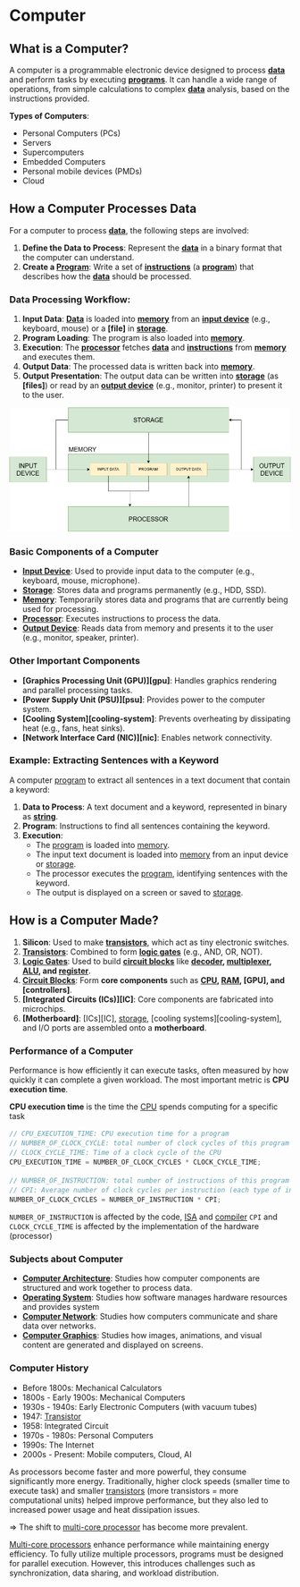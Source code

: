 # Computer

## What is a Computer?
A computer is a programmable electronic device designed to process **[data]** and perform tasks by executing **[programs][program]**.
It can handle a wide range of operations, from simple calculations to complex **[data]** analysis, based on the instructions provided.

**Types of Computers**:
- Personal Computers (PCs)
- Servers
- Supercomputers
- Embedded Computers
- Personal mobile devices (PMDs)
- Cloud

## How a Computer Processes Data
For a computer to process **[data]**, the following steps are involved:
1. **Define the Data to Process**: Represent the **[data]** in a binary format that the computer can understand.
2. **Create a [Program][program]**: Write a set of **[instructions][instruction]** (a **[program]**) that describes how the **[data]** should be processed.

### Data Processing Workflow:
1. **Input Data**: **[Data]** is loaded into **[memory]** from an **[input device][indevice]** (e.g., keyboard, mouse) or a **[file]** in **[storage]**.
2. **Program Loading**: The program is also loaded into **[memory]**.
3. **Execution**: The **[processor]** fetches **[data]** and **[instructions][instruction]** from **[memory]** and executes them.
4. **Output Data**: The processed data is written back into **[memory]**.
5. **Output Presentation**: The output data can be written into **[storage]** (as **[files]**) or read by an **[output device][outdevice]** (e.g., monitor, printer) to present it to the user.

![How a Computer Processes Data](Assets/Flowcharts/HowComputerProcessData.drawio.png)

### Basic Components of a Computer
- **[Input Device][indevice]**: Used to provide input data to the computer (e.g., keyboard, mouse, microphone).
- **[Storage]**: Stores data and programs permanently (e.g., HDD, SSD).
- **[Memory]**: Temporarily stores data and programs that are currently being used for processing.
- **[Processor]**: Executes instructions to process the data.
- **[Output Device][outdevice]**: Reads data from memory and presents it to the user (e.g., monitor, speaker, printer).

### Other Important Components
- **[Graphics Processing Unit (GPU)][gpu]**: Handles graphics rendering and parallel processing tasks.
- **[Power Supply Unit (PSU)][psu]**: Provides power to the computer system.
- **[Cooling System][cooling-system]**: Prevents overheating by dissipating heat (e.g., fans, heat sinks).
- **[Network Interface Card (NIC)][nic]**: Enables network connectivity.

### Example: Extracting Sentences with a Keyword
A computer [program] to extract all sentences in a text document that contain a keyword:
1. **Data to Process**: A text document and a keyword, represented in binary as **[string]**.
2. **Program**: Instructions to find all sentences containing the keyword.
3. **Execution**:
   - The [program] is loaded into [memory].
   - The input text document is loaded into [memory] from an input device or [storage].
   - The processor executes the [program], identifying sentences with the keyword.
   - The output is displayed on a screen or saved to [storage].

## How is a Computer Made?
1. **Silicon**: Used to make **[transistors][transistor]**, which act as tiny electronic switches.
2. **[Transistors][transistor]**: Combined to form **[logic gates][logic-gate]** (e.g., AND, OR, NOT).
3. **[Logic Gates][logic-gate]**: Used to build **[circuit blocks][circuit-block]** like **[decoder], [multiplexer], [ALU], and [register]**.
4. **[Circuit Blocks][circuit-block]**: Form **core components** such as **[CPU][processor], [RAM][ram], [GPU], and [controllers]**.
5. **[Integrated Circuits (ICs)][IC]**: Core components are fabricated into microchips.
6. **[Motherboard]**: [ICs][IC], [storage], [cooling systems][cooling-system], and I/O ports are assembled onto a **motherboard**.

### Performance of a Computer

Performance is how efficiently it can execute tasks, often measured by how quickly it can complete a given workload.
The most important metric is **CPU execution time**.

**CPU execution time** is the time the [CPU] spends computing for a specific task

```c
// CPU_EXECUTION_TIME: CPU execution time for a program
// NUMBER_OF_CLOCK_CYCLE: total number of clock cycles of this program
// CLOCK_CYCLE_TIME: Time of a clock cycle of the CPU
CPU_EXECUTION_TIME = NUMBER_OF_CLOCK_CYCLES * CLOCK_CYCLE_TIME;

// NUMBER_OF_INSTRUCTION: total number of instructions of this program
// CPI: Average number of clock cycles per instruction (each type of instruction has different clock cycles needed to execute)
NUMBER_OF_CLOCK_CYCLES = NUMBER_OF_INSTRUCTION * CPI;
```

`NUMBER_OF_INSTRUCTION` is affected by the code, [ISA] and [compiler]
`CPI` and `CLOCK_CYCLE_TIME` is affected by the implementation of the hardware (processor)

### Subjects about Computer

- **[Computer Architecture]**: Studies how computer components are structured and work together to process data.
- **[Operating System]**:  Studies how software manages hardware resources and provides system
- **[Computer Network]**: Studies how computers communicate and share data over networks.
- **[Computer Graphics]**: Studies how images, animations, and visual content are generated and displayed on screens.

### Computer History

- Before 1800s: Mechanical Calculators
- 1800s - Early 1900s: Mechanical Computers
- 1930s - 1940s: Early Electronic Computers (with vacuum tubes)
- 1947: [Transistor]
- 1958: Integrated Circuit
- 1970s - 1980s: Personal Computers
- 1990s: The Internet
- 2000s - Present: Mobile computers, Cloud, AI

As processors become faster and more powerful, they consume significantly more energy.
Traditionally, higher clock speeds (smaller time to execute task) and smaller [transistors][transistor] (more transistors = more computational units) helped improve performance, but they also led to increased power usage and heat dissipation issues.

=> The shift to [multi-core processor][core] has become more prevalent.

[Multi-core processors][core] enhance performance while maintaining energy efficiency. To fully utilize multiple processors, programs must be designed for parallel execution. However, this introduces challenges such as synchronization, data sharing, and workload distribution.

[data]:                    General/Data/Data
[string]:                  General/Data/Text
[program]:                 General/Program/Program
[compiler]:                General/Compiler/Compiler
[instruction]:             ComputerArchitecture/Instruction/Instruction
[ISA]:                     ComputerArchitecture/ISA/ISA
[storage]:                 ComputerArchitecture/CoreComponents/Storage/Storage
[memory]:                  ComputerArchitecture/CoreComponents/Memory/Memory
[RAM]:                     ComputerArchitecture/CoreComponents/Memory/RAM
[indevice]:                ComputerArchitecture/CoreComponents/InputDevice/InputDevice
[outdevice]:               ComputerArchitecture/CoreComponents/OutputDevice/OutputDevice
[processor]:               ComputerArchitecture/CoreComponents/Processor/Processor
[CPU]:                     ComputerArchitecture/CoreComponents/Processor/Processor
[logic-gate]:              ComputerArchitecture/CoreComponents/Processor/FunctionalUnits/LogicGate
[circuit-block]:           ComputerArchitecture/CoreComponents/Processor/FunctionalUnits/CircuitBlock
[transistor]:              ComputerArchitecture/CoreComponents/Processor/FunctionalUnits/Transistor
[decoder]:                 ComputerArchitecture/CoreComponents/Processor/FunctionalUnits/Decoder
[multiplexer]:             ComputerArchitecture/CoreComponents/Processor/Components/Multiplexer
[ALU]:                     ComputerArchitecture/CoreComponents/Processor/Components/ALU
[register]:                ComputerArchitecture/CoreComponents/Processor/Components/Register
[core]:                    ComputerArchitecture/CoreComponents/Processor/Components/Core
[Computer Architecture]:   ComputerArchitecture/ComputerArchitecture
[Operating System]:        OperatingSystem/OperatingSystem
[Computer Network]:        ComputerNetwork/ComputerNetwork
[Computer Graphics]:       ComputerGraphics/ComputerGraphics